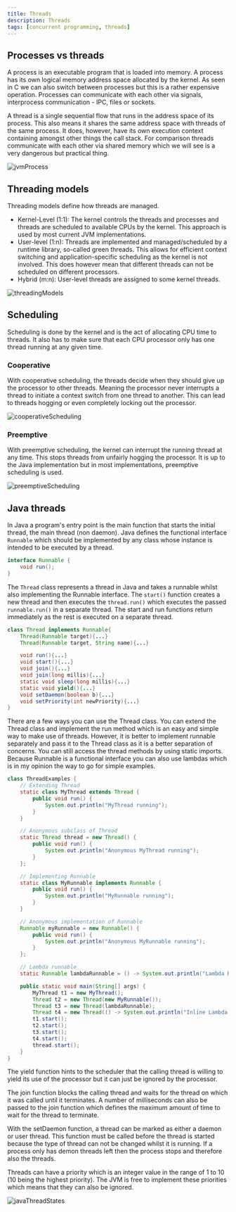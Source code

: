 ```yaml
---
title: Threads
description: Threads
tags: [concurrent programming, threads]
---
```


## Processes vs threads

A process is an executable program that is loaded into memory. A process has its own logical memory address space allocated by the kernel. As seen in C we can also switch between processes but this is a rather expensive operation. Processes can communicate with each other via signals, interprocess communication - IPC, files or sockets.

A thread is a single sequential flow that runs in the address space of its process. This also means it shares the same address space with threads of the same process. It does, however, have its own execution context containing amongst other things the call stack. For comparison threads communicate with each other via shared memory which we will see is a very dangerous but practical thing.

![jvmProcess](/img/programming/jvmProcess.png)

## Threading models

Threading models define how threads are managed.

- Kernel-Level (1:1): The kernel controls the threads and processes and threads are scheduled to available CPUs by the kernel. This approach is used by most current JVM implementations.
- User-level (1:n): Threads are implemented and managed/scheduled by a runtime library, so-called green threads. This allows for efficient context switching and application-specific scheduling as the kernel is not involved. This does however mean that different threads can not be scheduled on different processors.
- Hybrid (m:n): User-level threads are assigned to some kernel threads.

![threadingModels](/img/programming/threadingModels.png)

## Scheduling

Scheduling is done by the kernel and is the act of allocating CPU time to threads. It also has to make sure that each CPU processor only has one thread running at any given time.

### Cooperative

With cooperative scheduling, the threads decide when they should give up the processor to other threads. Meaning the processor never interrupts a thread to initiate a context switch from one thread to another. This can lead to threads hogging or even completely locking out the processor.

![cooperativeScheduling](/img/programming/cooperativeScheduling.png)

### Preemptive

With preemptive scheduling, the kernel can interrupt the running thread at any time. This stops threads from unfairly hogging the processor. It is up to the Java implementation but in most implementations, preemptive scheduling is used.

![preemptiveScheduling](/img/programming/preemptiveScheduling.png)

## Java threads

In Java a program's entry point is the main function that starts the initial thread, the main thread (non daemon). Java defines the functional interface `Runnable` which should be implemented by any class whose instance is intended to be executed by a thread.

```java
interface Runnable {
    void run();
}
```

The `Thread` class represents a thread in Java and takes a runnable whilst also implementing the Runnable interface. The `start()` function creates a new thread and then executes the `thread.run()` which executes the passed `runnable.run()` in a separate thread. The start and run functions return immediately as the rest is executed on a separate thread.

```java
class Thread implements Runnable{
    Thread(Runnable target){...}
    Thread(Runnable target, String name){...}

    void run(){...}
    void start(){...}
    void join(){...}
    void join(long millis){...}
    static void sleep(long millis){...}
    static void yield(){...}
    void setDaemon(boolean b){...}
    void setPriority(int newPriority){...}
}
```

There are a few ways you can use the Thread class. You can extend the Thread class and implement the run method which is an easy and simple way to make use of threads. However, it is better to implement runnable separately and pass it to the Thread class as it is a better separation of concerns. You can still access the thread methods by using static imports. Because Runnable is a functional interface you can also use lambdas which is in my opinion the way to go for simple examples.

```java
class ThreadExamples {
    // Extending Thread
    static class MyThread extends Thread {
        public void run() {
            System.out.println("MyThread running");
        }
    }

    // Anonymous subclass of Thread
    static Thread thread = new Thread() {
        public void run() {
            System.out.println("Anonymous MyThread running");
        }
    };

    // Implementing Runnable
    static class MyRunnable implements Runnable {
        public void run() {
            System.out.println("MyRunnable running");
        }
    }

    // Anonymous implementation of Runnable
    Runnable myRunnable = new Runnable() {
        public void run() {
            System.out.println("Anonymous MyRunnable running");
        }
    };

    // Lambda runnable
    static Runnable lambdaRunnable = () -> System.out.println("Lambda Runnable running");

    public static void main(String[] args) {
        MyThread t1 = new MyThread();
        Thread t2 = new Thread(new MyRunnable());
        Thread t3 = new Thread(lambdaRunnable);
        Thread t4 = new Thread(() -> System.out.println("Inline Lambda Runnable running"));
        t1.start();
        t2.start();
        t3.start();
        t4.start();
        thread.start();
    }
}
```

The yield function hints to the scheduler that the calling thread is willing to yield its use of the processor but it can just be ignored by the processor.

The join function blocks the calling thread and waits for the thread on which it was called until it terminates. A number of milliseconds can also be passed to the join function which defines the maximum amount of time to wait for the thread to terminate.

With the setDaemon function, a thread can be marked as either a daemon or user thread. This function must be called before the thread is started because the type of thread can not be changed whilst it is running. If a process only has demon threads left then the process stops and therefore also the threads.

Threads can have a priority which is an integer value in the range of 1 to 10 (10 being the highest priority). The JVM is free to implement these priorities which means that they can also be ignored.

![javaThreadStates](/img/programming/javaThreadStates.png)
